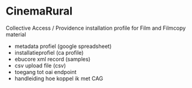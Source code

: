# CinemaRural
Collective Access / Providence installation profile for Film and Filmcopy material

- metadata profiel  (google spreadsheet) 
- installatieprofiel (ca profile)
- ebucore xml record (samples)
- csv upload file (csv)
- toegang tot oai endpoint
- handleiding hoe koppel ik met CAG
